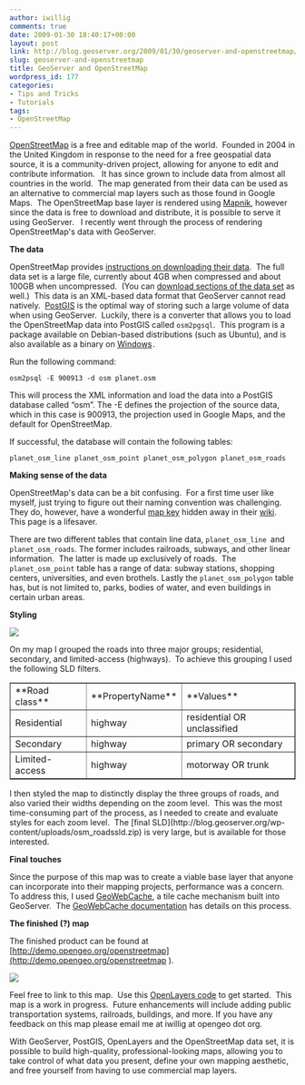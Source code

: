 ```yaml
---
author: iwillig
comments: true
date: 2009-01-30 18:40:17+00:00
layout: post
link: http://blog.geoserver.org/2009/01/30/geoserver-and-openstreetmap/
slug: geoserver-and-openstreetmap
title: GeoServer and OpenStreetMap
wordpress_id: 177
categories:
- Tips and Tricks
- Tutorials
tags:
- OpenStreetMap
---
```


[OpenStreetMap](http://openstreetmap.org) is a free and editable map of the world.  Founded in 2004 in the United Kingdom in response to the need for a free geospatial data source, it is a community-driven project, allowing for anyone to edit and contribute information.   It has since grown to include data from almost all countries in the world.  The map generated from their data can be used as an alternative to commercial map layers such as those found in Google Maps.  The OpenStreetMap base layer is rendered using [Mapnik](http://mapnik.org), however since the data is free to download and distribute, it is possible to serve it using GeoServer.   I recently went through the process of rendering OpenStreetMap's data with GeoServer.

**The data**

OpenStreetMap provides [instructions on downloading their data](http://wiki.openstreetmap.org/index.php/Planet.osm).  The full data set is a large file, currently about 4GB when compressed and about 100GB when uncompressed.  (You can [download sections of the data set](http://downloads.cloudmade.com/) as well.)  This data is an XML-based data format that GeoServer cannot read natively.  [PostGIS](http://postgis.refractions.net) is the optimal way of storing such a large volume of data when using GeoServer.  Luckily, there is a converter that allows you to load the OpenStreetMap data into PostGIS called `osm2pgsql`.  This program is a package available on Debian-based distributions (such as Ubuntu), and is also available as a binary on [Windows](http://tile.openstreetmap.org/direct/osm2pgsql.zip)`.
`

Run the following command:

`osm2psql -E 900913 -d osm planet.osm`

This will process the XML information and load the data into a PostGIS database called “osm”. The -E defines the projection of the source data, which in this case is 900913, the projection used in Google Maps, and the default for OpenStreetMap.

If successful, the database will contain the following tables:

`planet_osm_line
planet_osm_point
planet_osm_polygon
planet_osm_roads`

**Making sense of the data**

OpenStreetMap's data can be a bit confusing.  For a first time user like myself, just trying to figure out their naming convention was challenging.  They do, however, have a wonderful [map key](http://wiki.openstreetmap.org/wiki/Map_Features) hidden away in their [wiki](http://wiki.openstreetmap.org).  This page is a lifesaver.

There are two different tables that contain line data, `planet_osm_line `and `planet_osm_roads`. The former includes railroads, subways, and other linear information.  The latter is made up exclusively of roads.  The `planet_osm_point` table has a range of data: subway stations, shopping centers, universities, and even brothels. Lastly the `planet_osm_polygon` table has, but is not limited to, parks, bodies of water, and even buildings in certain urban areas.

**Styling**

[![](http://blog.geoserver.org/wp-content/uploads/all-roads1.tiff)](http://blog.geoserver.org/wp-content/uploads/all-roads1.tiff)

On my map I grouped the roads into three major groups; residential, secondary, and limited-access (highways).  To achieve this grouping I used the following SLD filters.
<table cellspacing="5" border="1" >
<tbody >
<tr >

<td >**Road class**
</td>

<td >**PropertyName**
</td>

<td >**Values**
</td>
</tr>
<tr >

<td >Residential
</td>

<td >highway
</td>

<td >residential OR unclassified
</td>
</tr>
<tr >

<td >Secondary
</td>

<td >highway
</td>

<td >primary OR secondary
</td>
</tr>
<tr >

<td >Limited-access
</td>

<td >highway
</td>

<td >motorway OR trunk
</td>
</tr>
</tbody></table>
I then styled the map to distinctly display the three groups of roads, and also varied their widths depending on the zoom level.  This was the most time-consuming part of the process, as I needed to create and evaluate styles for each zoom level.  The [final SLD](http://blog.geoserver.org/wp-content/uploads/osm_roadssld.zip) is very large, but is available for those interested.

**Final touches**

Since the purpose of this map was to create a viable base layer that anyone can incorporate into their mapping projects, performance was a concern.  To address this, I used [GeoWebCache](http://geowebcache.org), a tile cache mechanism built into GeoServer.  The [GeoWebCache documentation](http://geoserver.org/display/GEOSDOC/5.+GWC+-+GeoWebCache) has details on this process.

**The finished (?) map**

The finished product can be found at [http://demo.opengeo.org/openstreetmap](http://demo.opengeo.org/openstreetmap ).

[![](/img/uploads/all-roads-300x103.png)](http://demo.opengeo.org/openstreetmap)

Feel free to link to this map.  Use this [OpenLayers code](http://blog.geoserver.org/wp-content/uploads/openstreetmaphtml.zip) to get started.  This map is a work in progress.  Future enhancements will include adding public transportation systems, railroads, buildings, and more.  If you have any feedback on this map please email me at iwillig at opengeo dot org.

With GeoServer, PostGIS, OpenLayers and the OpenStreetMap data set, it is possible to build high-quality, professional-looking maps, allowing you to take control of what data you present, define your own mapping aesthetic, and free yourself from having to use commercial map layers.
